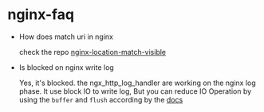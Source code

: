 # nginx-faq

* How does match uri in nginx

  check the repo [nginx-location-match-visible](https://github.com/detailyang/nginx-location-match-visible)

* Is blocked on nginx write log

  Yes, it's blocked. the ngx_http_log_handler are working on the nginx log phase. It use block IO to write log, But you can reduce IO Operation by using the `buffer` and `flush` according by the [docs](http://nginx.org/en/docs/http/ngx_http_log_module.html#access_log)
